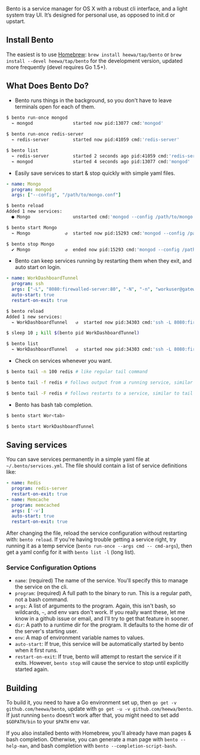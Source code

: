 Bento is a service manager for OS X with a robust cli interface, and a light system tray UI. It’s designed for personal use, as opposed to init.d or upstart.

## Install Bento

The easiest is to use [Homebrew](http://brew.sh/): `brew install heewa/tap/bento` or `brew install --devel heewa/tap/bento` for the development version, updated more frequently (devel requires Go 1.5+).

## What Does Bento Do?

* Bento runs things in the background, so you don't have to leave terminals open for each of them.
```bash
$ bento run-once mongod
  ⌁ mongod               started now pid:13077 cmd:'mongod'
  
$ bento run-once redis-server
  ⌁ redis-server         started now pid:41059 cmd:'redis-server'

$ bento list
  ⌁ redis-server         started 2 seconds ago pid:41059 cmd:'redis-server'
  ⌁ mongod               started 4 seconds ago pid:13077 cmd:'mongod'
```

* Easily save services to start & stop quickly with simple yaml files.
```yaml
- name: Mongo
  program: mongod
  args: ["--config", "/path/to/mongo.conf"]
```
```bash
$ bento reload
Added 1 new services:
  ● Mongo                unstarted cmd:'mongod --config /path/to/mongo.conf'

$ bento start Mongo
  ⌁ Mongo             ↺  started now pid:15293 cmd:'mongod --config /path/to/mongo.conf'

$ bento stop Mongo
  ✔ Mongo             ↺  ended now pid:15293 cmd:'mongod --config /path/to/mongo.conf'
```

* Bento can keep services running by restarting them when they exit, and auto start on login.
```yaml
- name: WorkDashboardTunnel
  program: ssh
  args: ["-L", "8080:firewalled-server:80", "-N", "-n", "workuser@gateway.work.com"]
  auto-start: true
  restart-on-exit: true
```
```bash
$ bento reload
Added 1 new services:
  ⌁ WorkDashboardTunnel   ↺  started now pid:34303 cmd:'ssh -L 8080:firewalled-serve...'

$ sleep 10 ; kill $(bento pid WorkDashboardTunnel)

$ bento list
  ⌁ WorkDashboardTunnel   ↺  started now pid:34303 cmd:'ssh -L 8080:firewalled-serve...'
```

* Check on services whenever you want.
```bash
$ bento tail -n 100 redis # like regular tail command

$ bento tail -f redis # follows output from a running service, similar to tail -f

$ bento tail -F redis # follows restarts to a service, similar to tail -F
```

* Bento has bash tab completion.
```bash
$ bento start Wor<tab>

$ bento start WorkDashboardTunnel
```


## Saving services

You can save services permanently in a simple yaml file at `~/.bento/services.yml`. The file should contain a list of service definitions like:

```yaml
- name: Redis
  program: redis-server
  restart-on-exit: true
- name: Memcache
  program: memcached
  args: ['-v']
  auto-start: true
  restart-on-exit: true
```

After changing the file, reload the service configuration without restarting with: `bento reload`. If you're having trouble getting a service right, try running it as a temp service (`bento run-once --args cmd -- cmd-args`), then get a yaml config for it with `bento list -l` (long list).

### Service Configuration Options

* `name`: (required) The name of the service. You'll specify this to manage the service on the cli.
* `program`: (required) A full path to the binary to run. This is a regular path, not a bash command.
* `args`: A list of arguments to the program. Again, this isn't bash, so wildcards, `~`, and env vars don't work. If you really want these, let me know in a github issue or email, and I'll try to get that feature in sooner.
* `dir`: A path to a runtime dir for the program. It defaults to the home dir of the server's starting user.
* `env`: A map of environment variable names to values.
* `auto-start`: If true, this service will be automatically started by bento when it first runs.
* `restart-on-exit`: If true, bento will attempt to restart the service if it exits. However, `bento stop` will cause the service to stop until explicitly started again.

## Building

To build it, you need to have a Go environment set up, then `go get -v github.com/heewa/bento`, update with `go get -u -v github.com/heewa/bento`. If just running `bento` doesn’t work after that, you might need to set add `$GOPATH/bin` to your `$PATH` env var.

If you also installed bento with Homebrew, you'll already have man pages & bash completion. Otherwise, you can generate a man page with `bento --help-man`, and bash completion with `bento --completion-script-bash`.
